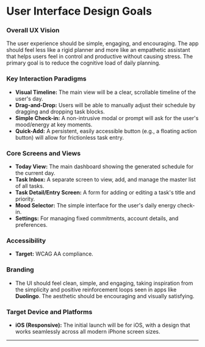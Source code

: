 # User Interface Design Goals
### Overall UX Vision
The user experience should be simple, engaging, and encouraging. The app should feel less like a rigid planner and more like an empathetic assistant that helps users feel in control and productive without causing stress. The primary goal is to reduce the cognitive load of daily planning.

### Key Interaction Paradigms
* **Visual Timeline:** The main view will be a clear, scrollable timeline of the user's day.
* **Drag-and-Drop:** Users will be able to manually adjust their schedule by dragging and dropping task blocks.
* **Simple Check-in:** A non-intrusive modal or prompt will ask for the user's mood/energy at key moments.
* **Quick-Add:** A persistent, easily accessible button (e.g., a floating action button) will allow for frictionless task entry.

### Core Screens and Views
* **Today View:** The main dashboard showing the generated schedule for the current day.
* **Task Inbox:** A separate screen to view, add, and manage the master list of all tasks.
* **Task Detail/Entry Screen:** A form for adding or editing a task's title and priority.
* **Mood Selector:** The simple interface for the user's daily energy check-in.
* **Settings:** For managing fixed commitments, account details, and preferences.

### Accessibility
* **Target:** WCAG AA compliance.

### Branding
* The UI should feel clean, simple, and engaging, taking inspiration from the simplicity and positive reinforcement loops seen in apps like **Duolingo**. The aesthetic should be encouraging and visually satisfying.

### Target Device and Platforms
* **iOS (Responsive):** The initial launch will be for iOS, with a design that works seamlessly across all modern iPhone screen sizes.

---